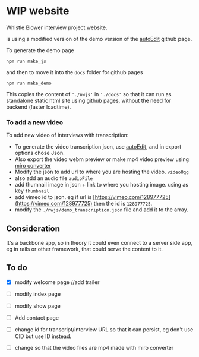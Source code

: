 # WIP website 

Whistle Blower interview project website. 

is using a modified version of the demo version of the [autoEdit][autoedit] github page.


To generate the demo page

```
npm run make_js
```

<!--   "make_js": "browserify lib/app/app.js > nwjs/app.js", could be changed to 

  "make_js": "browserify lib/app/app.js > nwjs/app.js", -->

and then to move it into the `docs` folder for github pages 

```
npm run make_demo
```

This copies the content of `'./nwjs'` in `'./docs'` so that it can run as standalone static html site using github pages, without the need for backend (faster loadtime).

### To add a new video 
To add new video of interviews with transcription:

- To generate the video transcription json, use [autoEdit][autoEdit], and in export options chose Json.
- Also export the video webm preview or make mp4 video preview using [miro converter][miroConverter]
- Modify the json to add url to where you are hosting the video. `videoOgg`
- also add an audio file `audioFile`
- add thumnail image in json + link to where you hosting image. using as key `thumbnail`
- add vimeo id to json. eg if url is [https://vimeo.com/128977725](https://vimeo.com/128977725) then the id is `128977725`.
- modify the `./nwjs/demo_transcription.json` file and add it to the array. 

<!-- could store videos and images in assets, but make the side heavier -->

<!-- if you have transcriptions as SRT can use srt parser converter module to make json -->


## Consideration

It's a backbone app, so in theory it could even connect to a server side app, eg in rails or other framework, that could serve the content to it. 


## To do 

- [X] modify welcome page //add trailer
- [ ] modify index page 
- [ ] modify show page
- [ ] Add contact page 
- [ ] change id for transcript/interview URL so that it can persist, eg don't use CID but use ID instead.
- [ ] change so that the video files are mp4 made with miro converter 


<!-- Consider connecting to a google spreadsheet for backend. (similar to prototype made for niels before?) -->

<!-- consider making autoEdit script that takes transcriptions in database of autoEdit2 and makes the demo_transcription.json file with it. -->


<!-- Links -->

[autoEdit]: www.autoedit.io
[miroConverter]: https://www.macupdate.com/app/mac/33832/miro-video-converter